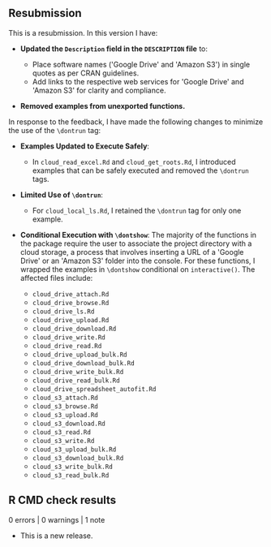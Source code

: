 ## Resubmission
This is a resubmission. In this version I have:

* **Updated the `Description` field in the `DESCRIPTION` file** to:
  - Place software names ('Google Drive' and 'Amazon S3') in single quotes as 
  per CRAN guidelines.
  - Add links to the respective web services for 'Google Drive' and 'Amazon S3'
  for clarity and compliance.

* **Removed examples from unexported functions.**

In response to the feedback, I have made the following changes to minimize the
use of the `\dontrun` tag:

* **Examples Updated to Execute Safely**:
  - In `cloud_read_excel.Rd` and `cloud_get_roots.Rd`, I introduced examples 
  that can be safely executed and removed the `\dontrun` tags.

* **Limited Use of `\dontrun`**:
  - For `cloud_local_ls.Rd`, I retained the `\dontrun` tag for only one example.

* **Conditional Execution with `\dontshow`**:
  The majority of the functions in the package require the user to associate the
  project directory with a cloud storage, a process that involves inserting a
  URL of a 'Google Drive' or an 'Amazon S3' folder into the console. For these
  functions, I wrapped the examples in `\dontshow` conditional on
  `interactive()`. The affected files include:
  - `cloud_drive_attach.Rd`
  - `cloud_drive_browse.Rd`
  - `cloud_drive_ls.Rd`
  - `cloud_drive_upload.Rd`
  - `cloud_drive_download.Rd`
  - `cloud_drive_write.Rd`
  - `cloud_drive_read.Rd`
  - `cloud_drive_upload_bulk.Rd`
  - `cloud_drive_download_bulk.Rd`
  - `cloud_drive_write_bulk.Rd`
  - `cloud_drive_read_bulk.Rd`
  - `cloud_drive_spreadsheet_autofit.Rd`
  - `cloud_s3_attach.Rd`
  - `cloud_s3_browse.Rd`
  - `cloud_s3_upload.Rd`
  - `cloud_s3_download.Rd`
  - `cloud_s3_read.Rd`
  - `cloud_s3_write.Rd`
  - `cloud_s3_upload_bulk.Rd`
  - `cloud_s3_download_bulk.Rd`
  - `cloud_s3_write_bulk.Rd`
  - `cloud_s3_read_bulk.Rd`  

## R CMD check results

0 errors | 0 warnings | 1 note

* This is a new release.
